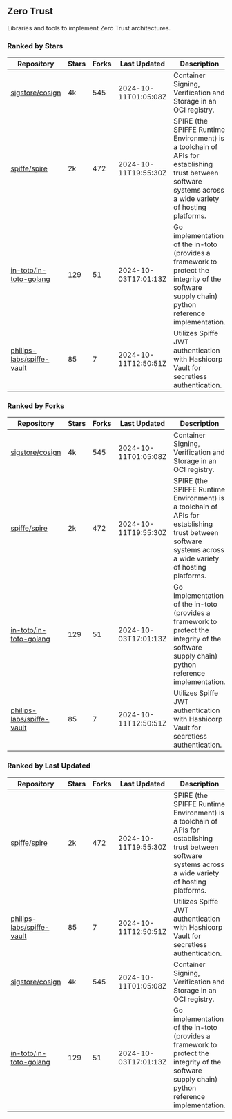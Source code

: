 ## Zero Trust

Libraries and tools to implement Zero Trust architectures.

### Ranked by Stars

| Repository | Stars | Forks | Last Updated | Description | 
|------------|-------|-------|--------------|-------------|
| [sigstore/cosign](https://github.com/sigstore/cosign) | 4k | 545 | 2024-10-11T01:05:08Z |  Container Signing, Verification and Storage in an OCI registry. |
| [spiffe/spire](https://github.com/spiffe/spire) | 2k | 472 | 2024-10-11T19:55:30Z |  SPIRE (the SPIFFE Runtime Environment) is a toolchain of APIs for establishing trust between software systems across a wide variety of hosting platforms. |
| [in-toto/in-toto-golang](https://github.com/in-toto/in-toto-golang) | 129 | 51 | 2024-10-03T17:01:13Z |  Go implementation of the in-toto (provides a framework to protect the integrity of the software supply chain) python reference implementation. |
| [philips-labs/spiffe-vault](https://github.com/philips-labs/spiffe-vault) | 85 | 7 | 2024-10-11T12:50:51Z |  Utilizes Spiffe JWT authentication with Hashicorp Vault for secretless authentication. |

### Ranked by Forks

| Repository | Stars | Forks | Last Updated | Description | 
|------------|-------|-------|--------------|-------------|
| [sigstore/cosign](https://github.com/sigstore/cosign) | 4k | 545 | 2024-10-11T01:05:08Z |  Container Signing, Verification and Storage in an OCI registry. |
| [spiffe/spire](https://github.com/spiffe/spire) | 2k | 472 | 2024-10-11T19:55:30Z |  SPIRE (the SPIFFE Runtime Environment) is a toolchain of APIs for establishing trust between software systems across a wide variety of hosting platforms. |
| [in-toto/in-toto-golang](https://github.com/in-toto/in-toto-golang) | 129 | 51 | 2024-10-03T17:01:13Z |  Go implementation of the in-toto (provides a framework to protect the integrity of the software supply chain) python reference implementation. |
| [philips-labs/spiffe-vault](https://github.com/philips-labs/spiffe-vault) | 85 | 7 | 2024-10-11T12:50:51Z |  Utilizes Spiffe JWT authentication with Hashicorp Vault for secretless authentication. |

### Ranked by Last Updated

| Repository | Stars | Forks | Last Updated | Description | 
|------------|-------|-------|--------------|-------------|
| [spiffe/spire](https://github.com/spiffe/spire) | 2k | 472 | 2024-10-11T19:55:30Z |  SPIRE (the SPIFFE Runtime Environment) is a toolchain of APIs for establishing trust between software systems across a wide variety of hosting platforms. |
| [philips-labs/spiffe-vault](https://github.com/philips-labs/spiffe-vault) | 85 | 7 | 2024-10-11T12:50:51Z |  Utilizes Spiffe JWT authentication with Hashicorp Vault for secretless authentication. |
| [sigstore/cosign](https://github.com/sigstore/cosign) | 4k | 545 | 2024-10-11T01:05:08Z |  Container Signing, Verification and Storage in an OCI registry. |
| [in-toto/in-toto-golang](https://github.com/in-toto/in-toto-golang) | 129 | 51 | 2024-10-03T17:01:13Z |  Go implementation of the in-toto (provides a framework to protect the integrity of the software supply chain) python reference implementation. |

